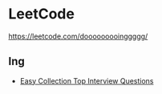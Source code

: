 # LeetCode

https://leetcode.com/dooooooooinggggg/

## Ing

- [Easy Collection Top Interview Questions](https://leetcode.com/explore/interview/card/top-interview-questions-easy/)
